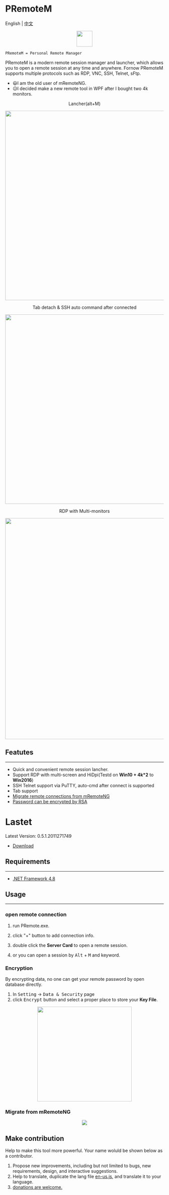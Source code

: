 # PRemoteM
English | [中文](https://github.com/VShawn/PRemoteM/blob/Doc/ReadMe_zh-cn/readme.md)


<p align="center">
    <img src="https://github.com/VShawn/PRemoteM/raw/Doc/DocPic/PRemoteM.png" width="50" />
</p>

```
PRemoteM = Personal Remote Manager
```

PRemoteM is a modern remote session manager and launcher, which allows you to open a remote session at any time and anywhere. Fornow PRemoteM supports multiple protocols such as RDP, VNC, SSH, Telnet, sFtp.

- :smiley:I am the old user of mRemoteNG.
- :disappointed_relieved:I decided make a new remote tool in WPF after I bought two 4k monitors.

<p align="center">
    Lancher(alt+M)
</p>
<p align="center">
    <img src="https://github.com/VShawn/PRemoteM/raw/Doc/DocPic/quickstart.gif" width="600"/>
</p>

<p align="center">
    Tab detach & SSH auto command after connected
</p>
<p align="center">
    <img src="https://github.com/VShawn/PRemoteM/raw/Doc/DocPic/tab.gif" width="600"/>
</p>

<p align="center">
    RDP with Multi-monitors
</p>
<p align="center">
    <img src="https://github.com/VShawn/PRemoteM/raw/Doc/DocPic/multi-screen.jpg" width="700"/>
</p>


## Featutes

----

- Quick and convenient remote session lancher.
- Support RDP with multi-screen and HiDpi(Testd on **Win10 + 4k*2** to **Win2016**)
- SSH Telnet support via PuTTY, auto-cmd after connect is supported
- Tab support
- [Migrate remote connections from mRemoteNG](https://github.com/VShawn/PRemoteM#Migrate-from-mRemoteNG)
- [Password can be encrypted by RSA](https://github.com/VShawn/PRemoteM#Encryption)

# Lastet
Latest Version: 0.5.1.2011271749

- [Download](https://github.com/VShawn/PRemoteM/releases)

## Requirements

----

- [.NET Framework 4.8](https://dotnet.microsoft.com/download/dotnet-framework/net48)

## Usage

----

### open remote connection

1. run PRemote.exe.

2. click "+" button to add connection info.

3. double click the **Server Card** to open a remote session.

4. or you can open a session by <kbd>Alt</kbd> + <kbd>M</kbd> and keyword.

### Encryption

By encrypting data, no one can get your remote password by open database directly.

1. In <kbd>Setting</kbd> -> <kbd>Data & Security</kbd> page
2. click <kbd>Encrypt</kbd> button and select a proper place to store your **Key File**.

<p align="center">
    <img src="https://github.com/VShawn/PRemoteM/raw/Doc/DocPic/Encryption.jpg" width="300"/>
</p>

### Migrate from mRemoteNG

<p align="center">
    <img src="https://github.com/VShawn/PRemoteM/raw/Doc/DocPic/Migrate.jpg"/>
</p>

## Make contribution
Help to make this tool more powerful.
Your name woluld be shown below as a contributor.

1. Propose new improvements, including but not limited to bugs, new requirements, design, and interactive suggestions.
2. Help to translate, duplicate the lang file [en-us.js](https://github.com/VShawn/PRemoteM/blob/dev/PRM.Core/Languages/en-us.json), and translate it to your language.
3. [donations are welcome.](https://www.paypal.me/ShawnVeck)
